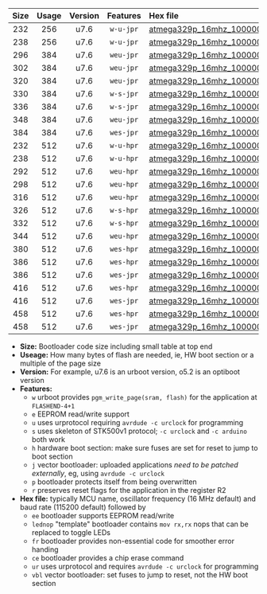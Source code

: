 |Size|Usage|Version|Features|Hex file|
|:-:|:-:|:-:|:-:|:--|
|232|256|u7.6|`w-u-jpr`|[atmega329p_16mhz_1000000bps_ur_vbl.hex](https://raw.githubusercontent.com/stefanrueger/urboot/main/atmega329p_16mhz_1000000bps_ur_vbl.hex)|
|238|256|u7.6|`w-u-jpr`|[atmega329p_16mhz_1000000bps_lednop_ur_vbl.hex](https://raw.githubusercontent.com/stefanrueger/urboot/main/atmega329p_16mhz_1000000bps_lednop_ur_vbl.hex)|
|296|384|u7.6|`weu-jpr`|[atmega329p_16mhz_1000000bps_ee_ur_vbl.hex](https://raw.githubusercontent.com/stefanrueger/urboot/main/atmega329p_16mhz_1000000bps_ee_ur_vbl.hex)|
|302|384|u7.6|`weu-jpr`|[atmega329p_16mhz_1000000bps_ee_lednop_ur_vbl.hex](https://raw.githubusercontent.com/stefanrueger/urboot/main/atmega329p_16mhz_1000000bps_ee_lednop_ur_vbl.hex)|
|320|384|u7.6|`weu-jpr`|[atmega329p_16mhz_1000000bps_ee_lednop_fr_ur_vbl.hex](https://raw.githubusercontent.com/stefanrueger/urboot/main/atmega329p_16mhz_1000000bps_ee_lednop_fr_ur_vbl.hex)|
|330|384|u7.6|`w-s-jpr`|[atmega329p_16mhz_1000000bps_vbl.hex](https://raw.githubusercontent.com/stefanrueger/urboot/main/atmega329p_16mhz_1000000bps_vbl.hex)|
|336|384|u7.6|`w-s-jpr`|[atmega329p_16mhz_1000000bps_lednop_vbl.hex](https://raw.githubusercontent.com/stefanrueger/urboot/main/atmega329p_16mhz_1000000bps_lednop_vbl.hex)|
|348|384|u7.6|`weu-jpr`|[atmega329p_16mhz_1000000bps_ee_lednop_fr_ce_ur_vbl.hex](https://raw.githubusercontent.com/stefanrueger/urboot/main/atmega329p_16mhz_1000000bps_ee_lednop_fr_ce_ur_vbl.hex)|
|384|384|u7.6|`wes-jpr`|[atmega329p_16mhz_1000000bps_ee_vbl.hex](https://raw.githubusercontent.com/stefanrueger/urboot/main/atmega329p_16mhz_1000000bps_ee_vbl.hex)|
|232|512|u7.6|`w-u-hpr`|[atmega329p_16mhz_1000000bps_ur.hex](https://raw.githubusercontent.com/stefanrueger/urboot/main/atmega329p_16mhz_1000000bps_ur.hex)|
|238|512|u7.6|`w-u-hpr`|[atmega329p_16mhz_1000000bps_lednop_ur.hex](https://raw.githubusercontent.com/stefanrueger/urboot/main/atmega329p_16mhz_1000000bps_lednop_ur.hex)|
|292|512|u7.6|`weu-hpr`|[atmega329p_16mhz_1000000bps_ee_ur.hex](https://raw.githubusercontent.com/stefanrueger/urboot/main/atmega329p_16mhz_1000000bps_ee_ur.hex)|
|298|512|u7.6|`weu-hpr`|[atmega329p_16mhz_1000000bps_ee_lednop_ur.hex](https://raw.githubusercontent.com/stefanrueger/urboot/main/atmega329p_16mhz_1000000bps_ee_lednop_ur.hex)|
|316|512|u7.6|`weu-hpr`|[atmega329p_16mhz_1000000bps_ee_lednop_fr_ur.hex](https://raw.githubusercontent.com/stefanrueger/urboot/main/atmega329p_16mhz_1000000bps_ee_lednop_fr_ur.hex)|
|326|512|u7.6|`w-s-hpr`|[atmega329p_16mhz_1000000bps.hex](https://raw.githubusercontent.com/stefanrueger/urboot/main/atmega329p_16mhz_1000000bps.hex)|
|332|512|u7.6|`w-s-hpr`|[atmega329p_16mhz_1000000bps_lednop.hex](https://raw.githubusercontent.com/stefanrueger/urboot/main/atmega329p_16mhz_1000000bps_lednop.hex)|
|344|512|u7.6|`weu-hpr`|[atmega329p_16mhz_1000000bps_ee_lednop_fr_ce_ur.hex](https://raw.githubusercontent.com/stefanrueger/urboot/main/atmega329p_16mhz_1000000bps_ee_lednop_fr_ce_ur.hex)|
|380|512|u7.6|`wes-hpr`|[atmega329p_16mhz_1000000bps_ee.hex](https://raw.githubusercontent.com/stefanrueger/urboot/main/atmega329p_16mhz_1000000bps_ee.hex)|
|386|512|u7.6|`wes-hpr`|[atmega329p_16mhz_1000000bps_ee_lednop.hex](https://raw.githubusercontent.com/stefanrueger/urboot/main/atmega329p_16mhz_1000000bps_ee_lednop.hex)|
|386|512|u7.6|`wes-jpr`|[atmega329p_16mhz_1000000bps_ee_lednop_vbl.hex](https://raw.githubusercontent.com/stefanrueger/urboot/main/atmega329p_16mhz_1000000bps_ee_lednop_vbl.hex)|
|416|512|u7.6|`wes-hpr`|[atmega329p_16mhz_1000000bps_ee_lednop_fr.hex](https://raw.githubusercontent.com/stefanrueger/urboot/main/atmega329p_16mhz_1000000bps_ee_lednop_fr.hex)|
|416|512|u7.6|`wes-jpr`|[atmega329p_16mhz_1000000bps_ee_lednop_fr_vbl.hex](https://raw.githubusercontent.com/stefanrueger/urboot/main/atmega329p_16mhz_1000000bps_ee_lednop_fr_vbl.hex)|
|458|512|u7.6|`wes-hpr`|[atmega329p_16mhz_1000000bps_ee_lednop_fr_ce.hex](https://raw.githubusercontent.com/stefanrueger/urboot/main/atmega329p_16mhz_1000000bps_ee_lednop_fr_ce.hex)|
|458|512|u7.6|`wes-jpr`|[atmega329p_16mhz_1000000bps_ee_lednop_fr_ce_vbl.hex](https://raw.githubusercontent.com/stefanrueger/urboot/main/atmega329p_16mhz_1000000bps_ee_lednop_fr_ce_vbl.hex)|

- **Size:** Bootloader code size including small table at top end
- **Useage:** How many bytes of flash are needed, ie, HW boot section or a multiple of the page size
- **Version:** For example, u7.6 is an urboot version, o5.2 is an optiboot version
- **Features:**
  + `w` urboot provides `pgm_write_page(sram, flash)` for the application at `FLASHEND-4+1`
  + `e` EEPROM read/write support
  + `u` uses urprotocol requiring `avrdude -c urclock` for programming
  + `s` uses skeleton of STK500v1 protocol; `-c urclock` and `-c arduino` both work
  + `h` hardware boot section: make sure fuses are set for reset to jump to boot section
  + `j` vector bootloader: uploaded applications *need to be patched externally*, eg, using `avrdude -c urclock`
  + `p` bootloader protects itself from being overwritten
  + `r` preserves reset flags for the application in the register R2
- **Hex file:** typically MCU name, oscillator frequency (16 MHz default) and baud rate (115200 default) followed by
  + `ee` bootloader supports EEPROM read/write
  + `lednop` "template" bootloader contains `mov rx,rx` nops that can be replaced to toggle LEDs
  + `fr` bootloader provides non-essential code for smoother error handing
  + `ce` bootloader provides a chip erase command
  + `ur` uses urprotocol and requires `avrdude -c urclock` for programming
  + `vbl` vector bootloader: set fuses to jump to reset, not the HW boot section
